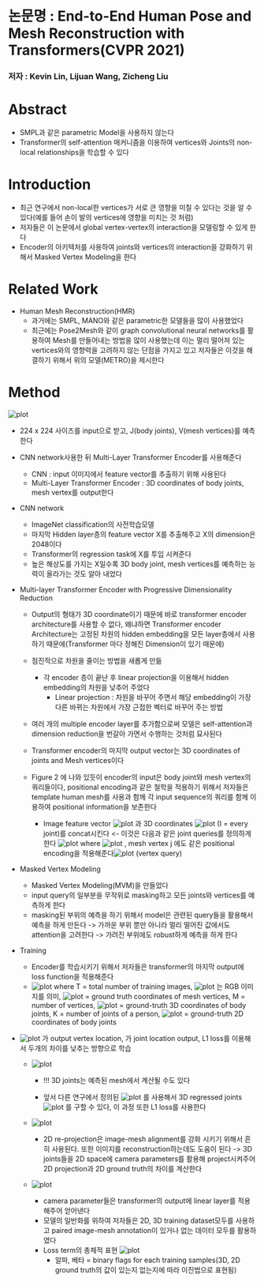# 논문명 : End-to-End Human Pose and Mesh Reconstruction with Transformers(CVPR 2021)
### 저자 : Kevin Lin, Lijuan Wang, Zicheng Liu

# Abstract

- SMPL과 같은 parametric Model을 사용하지 않는다 
- Transformer의 self-attention 매커니즘을 이용하여 vertices와 Joints의 non-local relationships을 학습할 수 있다 


# Introduction
- 최근 연구에서 non-local한 vertices가 서로 큰 영향을 미칠 수 있다는 것을 알 수 있다(예를 들어 손이 발의 vertices에 영향을 미치는 것 처럼)
- 저자들은 이 논문에서 global vertex-vertex의 interaction을 모델링할 수 있게 한다
- Encoder의 아키텍처를 사용하여 joints와 vertices의 interaction을 강화하기 위해서 Masked Vertex Modeling을 한다

# Related Work
- Human Mesh Reconstruction(HMR)
	- 과거에는 SMPL, MANO와 같은 parametric한 모델들을 많이 사용했었다
	- 최근에는 Pose2Mesh와 같이 graph convolutional neural networks를 활용하여 Mesh를 만들어내는 방법을 많이 사용했는데 이는 멀리 떨어져 있는 vertices와의 영향력을 고려하지 않는 단점을 가지고 있고 저자들은 이것을 해결하기 위해서 위의 모델(METRO)을 제시한다


# Method

![plot](https://user-images.githubusercontent.com/69032315/148205563-afb80807-76fa-4385-800f-5083d30dbe4b.png)

- 224 x 224 사이즈를 input으로 받고, J(body joints), V(mesh vertices)를 예측한다
- CNN network사용한 뒤 Multi-Layer Transformer Encoder를 사용해준다
	- CNN : input 이미지에서 feature vector를 추출하기 위해 사용된다
	- Multi-Layer Transformer Encoder : 3D coordinates of body joints, mesh vertex를 output한다

- CNN network
	- ImageNet classification의 사전학습모델
	- 마지막 Hidden layer층의 feature vector X를 추출해주고 X의 dimension은 2048이다
	- Transformer의 regression task에 X를 투입 시켜준다
	- 높은 해상도를 가지는 X일수록 3D body joint, mesh vertices를 예측하는 능력이 올라가는 것도 알아 내었다

- Multi-layer Transformer Encoder with Progressive Dimensionality Reduction
	- Output의 형태가 3D coordinate이기 때문에 바로 transformer encoder architecture를 사용할 수 없다, 왜냐하면 Transformer encoder Architecture는 고정된 차원의 hidden embedding을 모든 layer층에서 사용하기 때문에(Transformer 마다 정해진 Dimension이 있기 때문에)
	- 점진적으로 차원을 줄이는 방법을 새롭게 만듦
		- 각 encoder 층이 끝난 후 linear projection을 이용해서 hidden embedding의 차원을 낮추어 주었다
			- Linear projection : 차원을 바꾸어 주면서 해당 embedding이 가장 다른 바뀌는 차원에서 가장 근접한 벡터로 바꾸어 주는 방법
	- 여러 개의 multiple encoder layer를 추가함으로써 모델은 self-attention과 dimension reduction을 번갈아 가면서 수행하는 것처럼 묘사된다
	- Transformer encoder의 마지막 output vector는 3D coordinates of joints and Mesh vertices이다
	
	- Figure 2 에 나와 있듯이 encoder의 input은 body joint와 mesh vertex의 쿼리들이다, positional encoding과 같은 철학을 적용하기 위해서 저자들은 template human mesh를 사용과 함께 각 input sequence의 쿼리를 함께 이용하여 positional information을 보존한다
		- Image feature vector ![plot](https://user-images.githubusercontent.com/69032315/148205661-6aa89afc-13fa-4604-8538-368d90e05212.png)
 과 3D coordinates ![plot](https://user-images.githubusercontent.com/69032315/148205673-a716d89b-8100-42ae-8676-aef97d0380c0.png)
 (I = every joint)를 concat시킨다 <- 이것은 다음과 같은 joint queries를 정의하게 한다 ![plot](https://user-images.githubusercontent.com/69032315/148205688-76b75314-4835-4866-a331-560c455a55e6.png)
 where ![plot](https://user-images.githubusercontent.com/69032315/148205758-899e3609-84f3-4c72-b31f-09bed65d5900.png)
, mesh vertex j 에도 같은 positional encoding을 적용해준다![plot](https://user-images.githubusercontent.com/69032315/148205780-f5b39bc7-b6c8-464d-a83c-b81316a8b4cd.png)
  (vertex query)
	
- Masked Vertex Modeling
	- Masked Vertex Modeling(MVM)을 만들었다
	- input query의 일부분을 무작위로 masking하고 모든 joints와 vertices를 예측하게 한다
	- masking된 부위의 예측을 하기 위해서 model은 관련된 query들을 활용해서 예측을 하게 만든다 -> 가까운 부위 뿐만 아니라 멀리 떨어진 값에서도 attention을 고려한다 -> 가려진 부위에도 robust하게 예측을 하게 한다

- Training 
	- Encoder를 학습시키기 위해서 저자들은 transformer의 마지막 output에 loss function을 적용해준다 
	-  ![plot](https://user-images.githubusercontent.com/69032315/148205840-9afa3445-9bc4-4cc2-b523-54742fdd88a1.png)
 where T = total number of training images, ![plot](https://user-images.githubusercontent.com/69032315/148205866-bf43ec0a-5076-4eda-8281-8c97c80287e5.png)
 는 RGB 이미지를 의미,  ![plot](https://user-images.githubusercontent.com/69032315/148205874-2cdf827f-ba1c-4cdb-a1e9-ff23092555f6.png)
 = ground truth coordinates of mesh vertices, M = number of vertices,  ![plot](https://user-images.githubusercontent.com/69032315/148205890-13dcaf41-9e80-449b-b740-29a2c9e09539.png)
 = ground-truth 3D coordinates of body joints, K = number of joints of a person,  ![plot](https://user-images.githubusercontent.com/69032315/148205901-10ffa02a-73b2-4b54-9af9-dad6b032ef7e.png)
 = ground-truth 2D coordinates of body joints

- ![plot](https://user-images.githubusercontent.com/69032315/148205913-9770ff59-3780-47f2-b285-4198c42c822b.png) 가 output vertex location,  가 joint location output, L1 loss를 이용해서 두개의 차이를 낮추는 방향으로 학습
  - ![plot](https://user-images.githubusercontent.com/69032315/148205946-8c325b18-e25a-4e8f-8fe6-f26c9fd3b139.png)

	- !!! 3D joints는 예측된 mesh에서 계산될 수도 있다

	- 앞서 다른 연구에서 정의된 ![plot](https://user-images.githubusercontent.com/69032315/148205977-9aaba14f-4dde-4317-b656-27232a5ac86d.png)
 를 사용해서 3D regressed joints ![plot](https://user-images.githubusercontent.com/69032315/148205991-8166093d-01c1-4078-91b7-11d83a627124.png)
를 구할 수 있다, 이 과정 또한 L1 loss를 사용한다
  - ![plot](https://user-images.githubusercontent.com/69032315/148206003-c693ac72-a88e-4988-af52-bda9971ef2bc.png)


	- 2D re-projection은 image-mesh alignment를 강화 시키기 위해서 흔히 사용된다. 또한 이미지를 reconstruction하는데도 도움이 된다 -> 3D joints들을 2D space에 camera parameters를 활용해 project시켜주어 2D projection과 2D ground truth의 차이를 계산한다
  - ![plot](https://user-images.githubusercontent.com/69032315/148206050-ae2bc401-d5b1-48ef-908b-ca28da7cae48.png)

	- camera parameter들은 transformer의 output에 linear layer를 적용해주어 얻어낸다
	- 모델의 일반화를 위하여 저자들은 2D, 3D training dataset모두를 사용하고 paired image-mesh annotation이 있거나 없는 데이터 모두를 활용하였다
	- Loss term의 총체적 표현
![plot](https://user-images.githubusercontent.com/69032315/148206096-88a57667-cc0a-47fc-aefb-115d81163c2c.png)
		- 알파, 베타 = binary flags for each training samples(3D, 2D ground truth의 값이 있는지 없는지에 따라 이진법으로 표현됨)





























